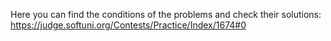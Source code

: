 Here you can find the conditions of the problems and check their solutions:
https://judge.softuni.org/Contests/Practice/Index/1674#0